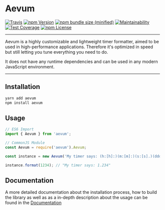 # Aevum

[![Travis](https://img.shields.io/travis/prefixaut/aevum.svg?style=for-the-badge)](https://travis-ci.org/prefixaut/aevum)
[![npm Version](https://img.shields.io/npm/v/aevum.svg?style=for-the-badge)](https://www.npmjs.com/package/aevum)
[![npm bundle size (minified)](https://img.shields.io/bundlephobia/min/aevum.svg?style=for-the-badge)](https://www.npmjs.com/package/aevum)
[![Maintainability](https://img.shields.io/codeclimate/maintainability-percentage/prefixaut/aevum.svg?style=for-the-badge)](https://codeclimate.com/github/prefixaut/aevum)
[![Test Coverage](https://img.shields.io/codeclimate/coverage/prefixaut/aevum.svg?style=for-the-badge)](https://codeclimate.com/github/prefixaut/aevum)
[![npm License](https://img.shields.io/npm/l/aevum.svg?style=for-the-badge)](https://spdx.org/licenses/MIT.html)

---

Aevum is a highly customizable and lightweight timer formatter, aimed to be used in high-performance applications. Therefore it's optimized in speed but still letting you tune everything you need to do.

It does not have any runtime dependencies and can be used in any modern JavaScript environment.

---

## Installation

```sh
yarn add aevum
npm install aevum
```

## Usage

```javascript
// ES6 Import
import { Aevum } from 'aevum';

// CommonJS Module
const Aevum = require('aevum').Aevum;

const instance = new Aevum('My timer says: (h:[h]:)(m:[m]:)(s:[s].)(ddd)');

instance.format(1234); // "My timer says: 1.234"
```

## Documentation

A more detailed documentation about the installation process, how to build the library as well as as a in-depth description about the usage can be found in the [Documentation](https://docs.prefix.moe/aevum)